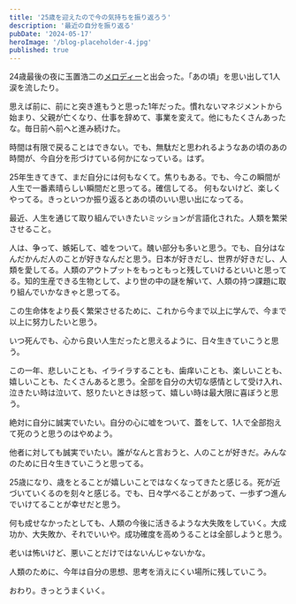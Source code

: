 ```yaml
---
title: '25歳を迎えたので今の気持ちを振り返ろう'
description: '最近の自分を振り返る'
pubDate: '2024-05-17'
heroImage: '/blog-placeholder-4.jpg'
published: true
---
```

24歳最後の夜に玉置浩二の[メロディー](https://open.spotify.com/intl-ja/track/3QppEXrAGuSrs8pmlxBDou?si=c652b02347ce4bfe)と出会った。「あの頃」を思い出して1人涙を流したり。

思えば前に、前にと突き進もうと思った1年だった。慣れないマネジメントから始まり、父親が亡くなり、仕事を辞めて、事業を変えて。他にもたくさんあったな。毎日前へ前へと進み続けた。

時間は有限で戻ることはできない。でも、無駄だと思われるようなあの頃のあの時間が、今自分を形づけている何かになっている。はず。

25年生きてきて、まだ自分には何もなくて。焦りもある。でも、今この瞬間が人生で一番素晴らしい瞬間だと思ってる。確信してる。
何もないけど、楽しくやってる。きっといつか振り返るとあの頃のいい思い出になってる。

最近、人生を通じて取り組んでいきたいミッションが言語化された。人類を繁栄させること。

人は、争って、嫉妬して、嘘をついて。醜い部分も多いと思う。でも、自分はなんだかんだ人のことが好きなんだと思う。日本が好きだし、世界が好きだし、人類を愛してる。人類のアウトプットをもっともっと残していけるといいと思ってる。知的生産できる生物として、より世の中の謎を解いて、人類の持つ課題に取り組んでいかなきゃと思ってる。

この生命体をより長く繁栄させるために、これから今まで以上に学んで、今まで以上に努力したいと思う。

いつ死んでも、心から良い人生だったと思えるように、日々生きていこうと思う。

この一年、悲しいことも、イライラすることも、歯痒いことも、楽しいことも、嬉しいことも、たくさんあると思う。全部を自分の大切な感情として受け入れ、泣きたい時は泣いて、怒りたいときは怒って、嬉しい時は最大限に喜ぼうと思う。

絶対に自分に誠実でいたい。自分の心に嘘をついて、蓋をして、1人で全部抱えて死のうと思うのはやめよう。

他者に対しても誠実でいたい。誰がなんと言おうと、人のことが好きだ。みんなのために日々生きていこうと思ってる。

25歳になり、歳をとることが嬉しいことではなくなってきたと感じる。死が近づいていくるのを刻々と感じる。でも、日々学べることがあって、一歩ずつ進んでいけてることが幸せだと思う。

何も成せなかったとしても、人類の今後に活きるような大失敗をしていく。大成功か、大失敗か、それでいいや。成功確度を高めうることは全部しようと思う。

老いは怖いけど、悪いことだけではないんじゃないかな。

人類のために、今年は自分の思想、思考を消えにくい場所に残していこう。

おわり。きっとうまくいく。

